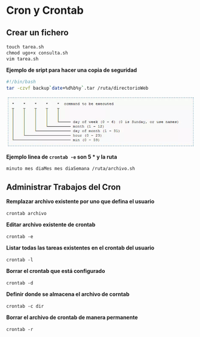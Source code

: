 # Cron y Crontab

## Crear un fichero

```
touch tarea.sh
chmod ugo+x consulta.sh
vim tarea.sh
```

**Ejemplo de sript para hacer una copia de seguridad**

```bash
#!/bin/bash
tar -czvf backup`date+%d%b%y`.tar /ruta/directorioWeb
```

<img src="./img/crontab.webp">

**Ejemplo linea de `crontab -e` son 5 * y la ruta**

```bash
minuto mes diaMes mes diaSemana /ruta/archivo.sh
```

## Administrar Trabajos del Cron

**Remplazar archivo existente por uno que defina el usuario**

`crontab archivo`

**Editar archivo existente de crontab**

`crontab -e`

**Listar todas las tareas existentes en el crontab del usuario**

`crontab -l`

**Borrar el crontab que está configurado**

`crontab -d`

**Definir donde se almacena el archivo de corntab**

`crontab -c dir`

**Borrar el archivo de crontab de manera permanente**

`crontab -r`